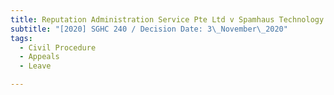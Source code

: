 ```yaml
---
title: Reputation Administration Service Pte Ltd v Spamhaus Technology Ltd
subtitle: "[2020] SGHC 240 / Decision Date: 3\_November\_2020"
tags:
  - Civil Procedure
  - Appeals
  - Leave

---
```

